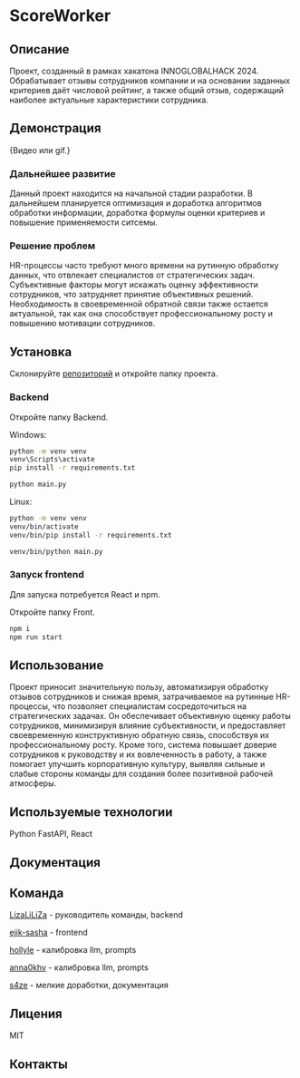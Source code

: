 # ScoreWorker

## Описание
Проект, созданный в рамках хакатона INNOGLOBALHACK 2024.
Обрабатывает отзывы сотрудников компании и на основании заданных критериев даёт числовой рейтинг, а также общий отзыв, содержащий наиболее актуальные характеристики сотрудника.

## Демонстрация 
{Видео или gif.}

### Дальнейшее развитие
Данный проект находится на начальной стадии разработки. В дальнейшем планируется оптимизация и доработка алгоритмов обработки информации, доработка формулы оценки критериев и повышение применяемости ситсемы.

### Решение проблем
HR-процессы часто требуют много времени на рутинную обработку данных, что отвлекает специалистов от стратегических задач. Субъективные факторы могут искажать оценку эффективности сотрудников, что затрудняет принятие объективных решений. Необходимость в своевременной обратной связи также остается актуальной, так как она способствует профессиональному росту и повышению мотивации сотрудников.

## Установка
Склонируйте [репозиторий](https://github.com/LizaLiLiZa/hackathon-score-worker.git) и откройте папку проекта.

### Backend
Откройте папку Backend.

Windows:
```bash
python -m venv venv
venv\Scripts\activate
pip install -r requirements.txt

python main.py
```

Linux:
```bash
python -m venv venv
venv/bin/activate
venv/bin/pip install -r requirements.txt

venv/bin/python main.py
```

### Запуск frontend
Для запуска потребуется React и npm.

Откройте папку Front.

```bash
npm i
npm run start
```
## Использование
Проект приносит значительную пользу, автоматизируя обработку отзывов сотрудников и снижая время, затрачиваемое на рутинные HR-процессы, что позволяет специалистам сосредоточиться на стратегических задачах. Он обеспечивает объективную оценку работы сотрудников, минимизируя влияние субъективности, и предоставляет своевременную конструктивную обратную связь, способствуя их профессиональному росту. Кроме того, система повышает доверие сотрудников к руководству и их вовлеченность в работу, а также помогает улучшить корпоративную культуру, выявляя сильные и слабые стороны команды для создания более позитивной рабочей атмосферы.

## Используемые технологии
Python FastAPI, React

## Документация

## Команда
[LizaLiLiZa](https://github.com/LizaLiLiZa) - руководитель команды, backend

[ejik-sasha](https://github.com/ejik-sasha) - frontend

[hollyle](https://github.com/hollyle) - калибровка llm, prompts

[anna0khv](https://github.com/anna0khv) - калибровка llm, prompts

[s4ze](https://github.com/s4ze) - мелкие доработки, документация

## Лицения
MIT

## Контакты
[]()
